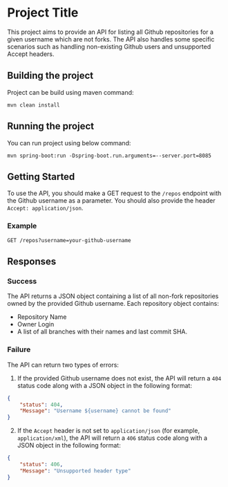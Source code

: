 # Project Title

This project aims to provide an API for listing all Github repositories for a given username which are not forks. The API also handles some specific scenarios such as handling non-existing Github users and unsupported Accept headers.

## Building the project

Project can be build using maven command:

`mvn clean install`

## Running the project

You can run project using below command:

`mvn spring-boot:run -Dspring-boot.run.arguments=--server.port=8085`

## Getting Started

To use the API, you should make a GET request to the `/repos` endpoint with the Github username as a parameter. You should also provide the header `Accept: application/json`.

### Example

`GET /repos?username=your-github-username`

## Responses

### Success

The API returns a JSON object containing a list of all non-fork repositories owned by the provided Github username. Each repository object contains:

- Repository Name
- Owner Login
- A list of all branches with their names and last commit SHA.

### Failure

The API can return two types of errors:

1. If the provided Github username does not exist, the API will return a `404` status code along with a JSON object in the following format:

```json
{
    "status": 404,
    "Message": "Username ${username} cannot be found"
}
```

2. If the `Accept` header is not set to `application/json` (for example, `application/xml`), the API will return a `406` status code along with a JSON object in the following format:

```json
{
    "status": 406,
    "Message": "Unsupported header type"
}
